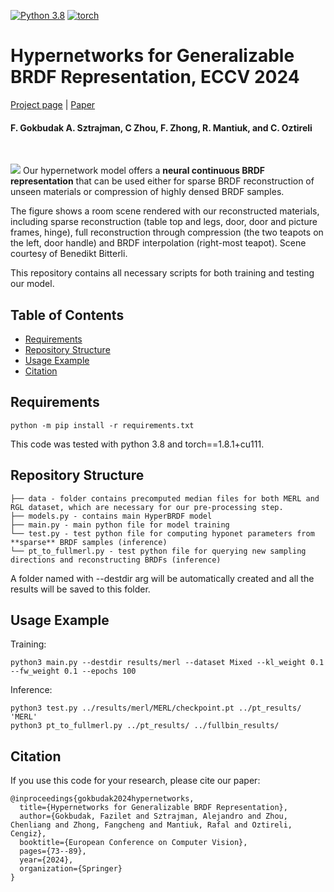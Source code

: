 [![Python 3.8](https://img.shields.io/badge/python-3.812+-blue)](https://www.python.org/downloads/release/python-38/)
[![torch](https://img.shields.io/badge/torch-1.8.1+-green)](https://pytorch.org/)


# Hypernetworks for Generalizable BRDF Representation, ECCV 2024

[Project page](https://faziletgokbudak.github.io/HyperBRDF/) | [Paper](https://link.springer.com/chapter/10.1007/978-3-031-73116-7_5)

[comment]: <> (| [Supplementary materials]&#40;https://inbarhub.github.io/DDPM_inversion/resources/inversion_supp.pdf&#41; | [Hugging Face Demo]&#40;https://huggingface.co/spaces/LinoyTsaban/edit_friendly_ddpm_inversion&#41;### Official pytorch implementation of the paper: <br>"Hypernetworks for Generalizable BRDF Estimation")
#### F. Gokbudak A. Sztrajman, C Zhou, F. Zhong, R. Mantiuk, and C. Oztireli
<br>

![](teaser.png)
Our hypernetwork model offers a **neural continuous BRDF representation** that can be used either for sparse BRDF reconstruction of unseen materials or compression of highly densed BRDF samples. 

The figure shows a room scene rendered with our reconstructed materials, including sparse reconstruction (table top and legs, door, door and picture frames, hinge), full reconstruction through compression (the two teapots on the left, door handle) and BRDF interpolation (right-most teapot). Scene courtesy of Benedikt Bitterli.

This repository contains all necessary scripts for both training and testing our model.


## Table of Contents
* [Requirements](#Requirements)
* [Repository Structure](#Repository-Structure)
* [Usage Example](#Usage-Example)
* [Citation](#Citation)

## Requirements 

```
python -m pip install -r requirements.txt
```
This code was tested with python 3.8 and torch==1.8.1+cu111. 

## Repository Structure 
```
├── data - folder contains precomputed median files for both MERL and RGL dataset, which are necessary for our pre-processing step.
├── models.py - contains main HyperBRDF model
├── main.py - main python file for model training
└── test.py - test python file for computing hyponet parameters from **sparse** BRDF samples (inference)
└── pt_to_fullmerl.py - test python file for querying new sampling directions and reconstructing BRDFs (inference)

```

A folder named with --destdir arg will be automatically created and all the results will be saved to this folder.


## Usage Example 
Training:
```
python3 main.py --destdir results/merl --dataset Mixed --kl_weight 0.1 --fw_weight 0.1 --epochs 100
```

Inference:
```
python3 test.py ../results/merl/MERL/checkpoint.pt ../pt_results/ 'MERL'
python3 pt_to_fullmerl.py ../pt_results/ ../fullbin_results/
```

## Citation
If you use this code for your research, please cite our paper:
```
@inproceedings{gokbudak2024hypernetworks,
  title={Hypernetworks for Generalizable BRDF Representation},
  author={Gokbudak, Fazilet and Sztrajman, Alejandro and Zhou, Chenliang and Zhong, Fangcheng and Mantiuk, Rafal and Oztireli, Cengiz},
  booktitle={European Conference on Computer Vision},
  pages={73--89},
  year={2024},
  organization={Springer}
}
```
